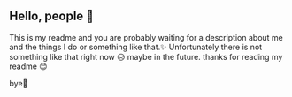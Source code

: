 ## Hello, people 👋

This is my readme and you are probably waiting for a description about me and the things I do or something like that.✨
Unfortunately there is not something like that right now 😥 
maybe in the future. 
thanks for reading my readme 😊

bye👋

<!--
**alejolo311/alejolo311** is a ✨ _special_ ✨ repository because its `README.md` (this file) appears on your GitHub profile.

